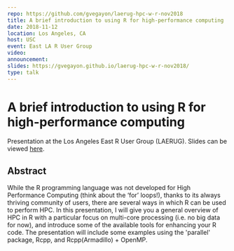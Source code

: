 ```yaml
---
repo: https://github.com/gvegayon/laerug-hpc-w-r-nov2018
title: A brief introduction to using R for high-performance computing
date: 2018-11-12
location: Los Angeles, CA
host: USC
event: East LA R User Group
video:
announcement:
slides: https://gvegayon.github.io/laerug-hpc-w-r-nov2018/
type: talk
---
```


# A brief introduction to using R for high-performance computing

Presentation at the Los Angeles East R User Group (LAERUG). Slides can be viewed [here](http://bit.ly/laerug-02hpc).

## Abstract

While the R programming language was not developed for High Performance Computing (think about the ‘for’ loops!), thanks to its always thriving community of users, there are several ways in which R can be used to perform HPC. In this presentation, I will give you a general overview of HPC in R with a particular focus on multi-core processing (i.e. no big data for now), and introduce some of the available tools for enhancing your R code. The presentation will include some examples using the 'parallel' package,  Rcpp, and Rcpp(Armadillo) + OpenMP.
